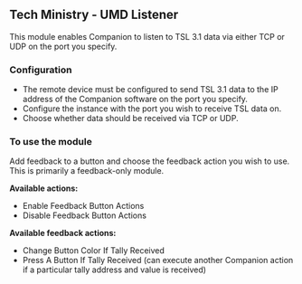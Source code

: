 ## Tech Ministry - UMD Listener

This module enables Companion to listen to TSL 3.1 data via either TCP or UDP on the port you specify.

### Configuration
* The remote device must be configured to send TSL 3.1 data to the IP address of the Companion software on the port you specify.
* Configure the instance with the port you wish to receive TSL data on.
* Choose whether data should be received via TCP or UDP.

### To use the module
Add feedback to a button and choose the feedback action you wish to use. This is primarily a feedback-only module.

**Available actions:**
* Enable Feedback Button Actions
* Disable Feedback Button Actions

**Available feedback actions:**
* Change Button Color If Tally Received
* Press A Button If Tally Received (can execute another Companion action if a particular tally address and value is received)